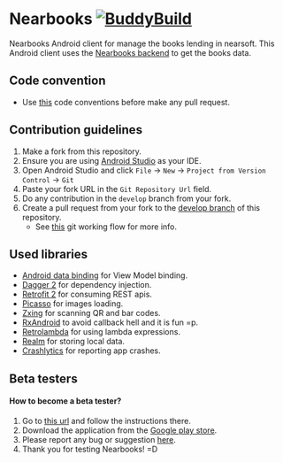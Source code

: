 # Nearbooks [![BuddyBuild](https://dashboard.buddybuild.com/api/statusImage?appID=56b0ee2d187416010091ba9a&branch=master&build=latest)](https://dashboard.buddybuild.com/apps/56b0ee2d187416010091ba9a/build/latest)

Nearbooks Android client for manage the books lending in nearsoft. This Android client uses the
[Nearbooks backend](https://github.com/Nearsoft/nearbooks) to get the books data.

## Code convention
- Use [this](https://source.android.com/source/code-style.html) code conventions before make any pull request.

## Contribution guidelines
1. Make a fork from this repository.
2. Ensure you are using [Android Studio](http://developer.android.com/intl/es/sdk/index.html) as your IDE.
3. Open Android Studio and click `File` -> `New` -> `Project from Version Control` -> `Git`
4. Paste your fork URL in the `Git Repository Url` field.
5. Do any contribution in the `develop` branch from your fork.
6. Create a pull request from your fork to the [develop branch](https://github.com/Nearsoft/nearbooks-android/tree/develop) of this repository.
   - See [this](http://danielkummer.github.io/git-flow-cheatsheet/) git working flow for more info.

## Used libraries
- [Android data binding](developer.android.com/tools/data-binding/guide.html) for View Model binding.
- [Dagger 2](http://google.github.io/dagger/) for dependency injection.
- [Retrofit 2](http://square.github.io/retrofit/) for consuming REST apis.
- [Picasso](http://square.github.io/picasso/) for images loading.
- [Zxing](https://github.com/journeyapps/zxing-android-embedded) for scanning QR and bar codes.
- [RxAndroid](https://github.com/ReactiveX/RxAndroid) to avoid callback hell and it is fun =p.
- [Retrolambda](https://github.com/evant/gradle-retrolambda) for using lambda expressions.
- [Realm](https://realm.io/) for storing local data.
- [Crashlytics](https://www.fabric.io) for reporting app crashes.

## Beta testers
#### How to become a beta tester?
1. Go to [this url](https://play.google.com/apps/testing/com.nearsoft.nearbooks) and follow the instructions there.
2. Download the application from the [Google play store](https://play.google.com/store/apps/details?id=com.nearsoft.nearbooks).
3. Please report any bug or suggestion [here](https://github.com/Nearsoft/nearbooks-android/issues).
4. Thank you for testing Nearbooks! =D